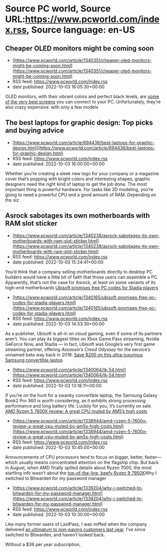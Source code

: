 # Source PC world, Source URL:https://www.pcworld.com/index.rss, Source language: en-US

## Cheaper OLED monitors might be coming soon
 - [https://www.pcworld.com/article/1340351/cheaper-oled-monitors-might-be-coming-soon.html](https://www.pcworld.com/article/1340351/cheaper-oled-monitors-might-be-coming-soon.html)
 - RSS feed: https://www.pcworld.com/index.rss
 - date published: 2022-10-03 16:05:30+00:00

<div id="link_wrapped_content">
<section class="wp-block-bigbite-multi-title"><div class="container"></div></section><p>OLED monitors, with their vibrant colors and perfect black levels, are <a href="https://www.pcworld.com/article/624305/alienware-aw3423dw-review-quantum-dot-oled-makes-rival-monitors-feel-obsolete.html" rel="noreferrer noopener" target="_blank">some of the very best screens</a> you can connect to your PC. Unfortunately, they&rsquo;re also crazy expensive: with only a few models

## The best laptops for graphic design: Top picks and buying advice
 - [https://www.pcworld.com/article/694436/best-laptops-for-graphic-design.html](https://www.pcworld.com/article/694436/best-laptops-for-graphic-design.html)
 - RSS feed: https://www.pcworld.com/index.rss
 - date published: 2022-10-03 16:00:00+00:00

<div id="link_wrapped_content">
<section class="wp-block-bigbite-multi-title"><div class="container"></div></section><p>Whether you&rsquo;re creating a sleek new logo for your company or a magazine cover that&rsquo;s popping with bright colors and interesting shapes, graphic designers need the right kind of laptop to get the job done. The most important thing is powerful hardware. For tasks like 3D modeling, you&rsquo;re going to need a powerful CPU and a good amount of RAM. Depending on the siz

## Asrock sabotages its own motherboards with RAM slot sticker
 - [https://www.pcworld.com/article/1340238/asrock-sabotages-its-own-motherboards-with-ram-slot-sticker.html](https://www.pcworld.com/article/1340238/asrock-sabotages-its-own-motherboards-with-ram-slot-sticker.html)
 - RSS feed: https://www.pcworld.com/index.rss
 - date published: 2022-10-03 15:24:41+00:00

<div id="link_wrapped_content">
<section class="wp-block-bigbite-multi-title"><div class="container"></div></section><p>You&rsquo;d think that a company selling motherboards directly to desktop PC builders would have a little bit of faith that those users can assemble a PC. Apparently, that&rsquo;s not the case for Asrock, at least on some variants of its high-end motherboards <a href="https://www.pcworld.com/article/1338944/amd-ryzen-5-7600x-review-a-great-cpu-muted-by-am5s-high-costs.html" rel

## Ubisoft promises free PC codes for Stadia players
 - [https://www.pcworld.com/article/1340165/ubisoft-promises-free-pc-codes-for-stadia-players.html](https://www.pcworld.com/article/1340165/ubisoft-promises-free-pc-codes-for-stadia-players.html)
 - RSS feed: https://www.pcworld.com/index.rss
 - date published: 2022-10-03 14:53:30+00:00

<div id="link_wrapped_content">
<section class="wp-block-bigbite-multi-title"><div class="container"></div></section><p>As a publisher, Ubisoft is all-in on cloud gaming, even if some of its partners aren&rsquo;t. You can play its biggest titles on Xbox Game Pass streaming, Nvidia GeForce Now, and Stadia &mdash; in fact, Ubisoft was Google&rsquo;s very first game streaming partner, offering <em>Assassin&rsquo;s Creed Odyssey</em> for the service&rsquo;s unnamed beta way back in 2018. <a href="ht

## Save $200 on this ultra-luxurious Samsung convertible laptop
 - [https://www.pcworld.com/article/1340064/tk-54.html](https://www.pcworld.com/article/1340064/tk-54.html)
 - RSS feed: https://www.pcworld.com/index.rss
 - date published: 2022-10-03 13:18:11+00:00

<div id="link_wrapped_content">
<section class="wp-block-bigbite-multi-title"><div class="container"></div></section><p>If you&rsquo;re on the hunt for a swanky convertible laptop, the Samsung Galaxy Book2 Pro 360 is worth considering, as it exhibits strong processing performance and long battery life. Luckily for you, it&rsquo;s currently on sale. <a href="https://bestbuy.7tiv.net/c/321564/614286/10014?u=https://www.bestbuy.com/site/samsung-galaxy-book2-pro-360-2-in-1-15-6-amoled-touch-screen-l

## AMD Ryzen 5 7600X review: A great CPU muted by AM5’s high costs
 - [https://www.pcworld.com/article/1338944/amd-ryzen-5-7600x-review-a-great-cpu-muted-by-am5s-high-costs.html](https://www.pcworld.com/article/1338944/amd-ryzen-5-7600x-review-a-great-cpu-muted-by-am5s-high-costs.html)
 - RSS feed: https://www.pcworld.com/index.rss
 - date published: 2022-10-03 10:45:00+00:00

<div id="link_wrapped_content">
<section class="wp-block-bigbite-multi-title"><div class="container"></div></section><p>Announcements of CPU processors tend to focus on bigger, better, faster&mdash;which usually means concentrated attention on the flagship chip. But back in August, when AMD finally spilled details about Ryzen 7000, the most startling info wasn&rsquo;t about the <a href="https://www.pcworld.com/article/1074246/amd-ryzen-9-7950x-review.html">top-of-the-line, beefy Ryzen 9 7950X</a

## Why I switched to Bitwarden for my password manager
 - [https://www.pcworld.com/article/1339204/why-i-switched-to-bitwarden-for-my-password-manager.html](https://www.pcworld.com/article/1339204/why-i-switched-to-bitwarden-for-my-password-manager.html)
 - RSS feed: https://www.pcworld.com/index.rss
 - date published: 2022-10-03 10:30:00+00:00

<div id="link_wrapped_content">
<section class="wp-block-bigbite-multi-title"><div class="container"></div></section><p>Like many former users of LastPass, I was miffed when the company delivered <a href="https://www.pcworld.com/article/394096/warning-lastpasss-free-password-manager-becomes-a-lot-less-useful-today.html">an ultimatum to non-paying customers last year</a>. I&rsquo;ve since switched to Bitwarden, and haven&rsquo;t looked back.</p>



<p>Without a $36 per year subscription, <a href=
